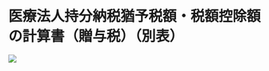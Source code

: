 # 医療法人持分納税猶予税額・税額控除額の計算書（贈与税）（別表）

![](https://www.nta.go.jp/tmp/ed04f0f4-1e22-4c8c-8453-278f00137bab/images/77f46413c2db5e0d02849adf607932fe2aeff1007e9bacf6c4ccda2ff87dbc44.jpg)